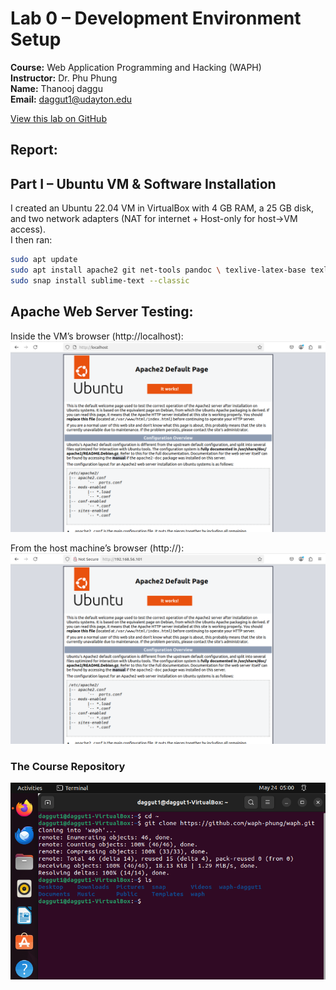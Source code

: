 # Lab 0 – Development Environment Setup

**Course:** Web Application Programming and Hacking (WAPH)  
**Instructor:** Dr. Phu Phung  
**Name:** Thanooj daggu  
**Email:** daggut1@udayton.edu  


[View this lab on GitHub](https://github.com/daggut1/waph-daggut1/tree/main/labs/lab0)

## Report:

## Part I – Ubuntu VM & Software Installation

I created an Ubuntu 22.04 VM in VirtualBox with 4 GB RAM, a 25 GB disk, and two network adapters (NAT for internet + Host-only for host→VM access).  
I then ran:
```bash
sudo apt update
sudo apt install apache2 git net-tools pandoc \ texlive-latex-base texlive-latex-extra texlive-fonts-extra
sudo snap install sublime-text --classic
```


## Apache Web Server Testing:

Inside the VM’s browser (http://localhost):
![apache locol host](apache_host.png)

From the host machine’s browser (http://<VM-IP>):
![apache host OS](apache_vm.png)





### The Course Repository

![Cloned course repo](clone_course_repo.png)
